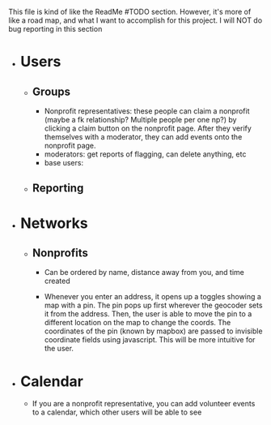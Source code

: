 This file is kind of like the ReadMe #TODO section. However, it's more of like a road map, and what I want to accomplish for this project.
I will NOT do bug reporting in this section

* # Users
	* ## Groups
		* Nonprofit representatives: these people can claim a nonprofit (maybe a fk relationship? Multiple people per one np?) by clicking a claim button on the nonprofit page. After they verify themselves with a moderator, they can add events onto the nonprofit page.
		* moderators: get reports of flagging, can delete anything, etc
		* base users:
	* ## Reporting
* # Networks
	* ## Nonprofits
		* Can be ordered by name, distance away from you, and time created

		* Whenever you enter an address, it opens up a toggles showing a map with a pin. The pin pops up first wherever the geocoder sets it from the address. Then, the user is able to move the pin to a different location on the map to change the coords. The coordinates of the pin (known by mapbox) are passed to invisible coordinate fields using javascript. This will be more intuitive for the user.
* # Calendar
	* If you are a nonprofit representative, you can add volunteer events to a calendar, which other users will be able to see
